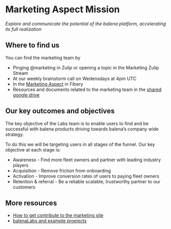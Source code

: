 # Marketing Aspect Mission

_Explore and communicate the potential of the balena platform, accelerating its full realization_

## Where to find us

You can find the marketing team by
* Pinging @marketing in Zulip or opening a topic in the Marketing Zulip Stream
* At our weekly brainstorm call on Wedensdays at 4pm UTC
* In the [Marketing Aspect](https://balena.fibery.io/fibery/space/Marketing_Aspect/) in Fibery
* Resources and documents related to the marketing team in the [shared google drive](https://drive.google.com/drive/folders/0B8b02_AxDQoVM3Rqc1NYSUVENEk?resourcekey=0-fgDP8Ey_-1GyrrasbVhWXA&usp=sharing)

## Our key outcomes and objectives 

The key objective of the Labs team is to enable users to find and be successful with balena products driving towards balena’s company wide strategy. 

To do this we will be targeting users in all stages of the funnel. Our key objective at each stage is:
* Awareness - Find more fleet owners and partner with leading industry players
* Acquisition - Remove friction from onboarding
* Activation - Improve conversion rates of users to paying fleet owners
* Retention & referral - Be a reliable scalable, trustworthy partner to our customers

## More resources

- [How to get contribute to the marketing site](.marketing-site.md)
- [balenaLabs and example proejects](.balena-labs-projects)
